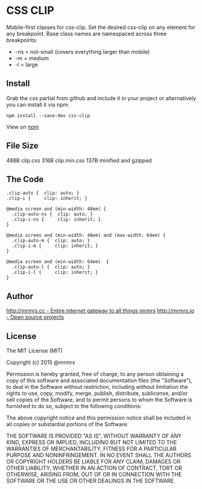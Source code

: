 # CSS CLIP

  Mobile-first classes for css-clip.
  Set the desired css-clip on any element for any breakpoint.
  Base class names are namespaced across three breakpoints:

*  -ns = not-small (covers everything larger than mobile)
*  -m  = medium
*  -l  = large

## Install
Grab the css partial from github and include it in your project or alternatively
you can install it via npm:
```
npm install --save-dev css-clip
```
View on [npm](https://www.npmjs.org/package/css-clip)


## File Size

488B clip.css
316B clip.min.css
137B minified and gzipped

## The Code
```
.clip-auto {  clip: auto; }
.clip-i {     clip: inherit; }

@media screen and (min-width: 48em) {
  .clip-auto-ns {  clip: auto; }
  .clip-i-ns {     clip: inherit; }
}

@media screen and (min-width: 48em) and (max-width: 64em) {
  .clip-auto-m {  clip: auto; }
  .clip-i-m {     clip: inherit; }
}

@media screen and (min-width: 64em)  {
  .clip-auto-l {  clip: auto; }
  .clip-i-l {     clip: inherit; }
}

```

## Author

[http://mrmrs.cc - Entire internet gateway to all things mrmrs](http://mrmrs.cc)
[http://mrmrs.io - Open source projects](http://mrmrs.io)

## License

The MIT License (MIT)

Copyright (c) 2015 @mrmrs

Permission is hereby granted, free of charge, to any person obtaining a copy
of this software and associated documentation files (the "Software"), to deal
in the Software without restriction, including without limitation the rights
to use, copy, modify, merge, publish, distribute, sublicense, and/or sell
copies of the Software, and to permit persons to whom the Software is
furnished to do so, subject to the following conditions:

The above copyright notice and this permission notice shall be included in
all copies or substantial portions of the Software.

THE SOFTWARE IS PROVIDED "AS IS", WITHOUT WARRANTY OF ANY KIND, EXPRESS OR
IMPLIED, INCLUDING BUT NOT LIMITED TO THE WARRANTIES OF MERCHANTABILITY,
FITNESS FOR A PARTICULAR PURPOSE AND NONINFRINGEMENT. IN NO EVENT SHALL THE
AUTHORS OR COPYRIGHT HOLDERS BE LIABLE FOR ANY CLAIM, DAMAGES OR OTHER
LIABILITY, WHETHER IN AN ACTION OF CONTRACT, TORT OR OTHERWISE, ARISING FROM,
OUT OF OR IN CONNECTION WITH THE SOFTWARE OR THE USE OR OTHER DEALINGS IN
THE SOFTWARE.

